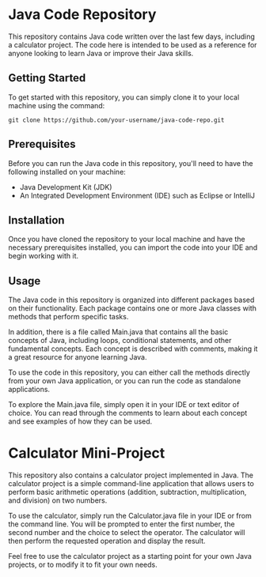 # Java Code Repository
This repository contains Java code written over the last few days, including a calculator project. The code here is intended to be used as a reference for anyone looking to learn Java or improve their Java skills.
## Getting Started
To get started with this repository, you can simply clone it to your local machine using the command:

```git clone https://github.com/your-username/java-code-repo.git```

## Prerequisites

Before you can run the Java code in this repository, you'll need to have the following installed on your machine:

- Java Development Kit (JDK)
- An Integrated Development Environment (IDE) such as Eclipse or IntelliJ

## Installation

Once you have cloned the repository to your local machine and have the necessary prerequisites installed, you can import the code into your IDE and begin working with it.

## Usage

The Java code in this repository is organized into different packages based on their functionality. Each package contains one or more Java classes with methods that perform specific tasks.

In addition, there is a file called Main.java that contains all the basic concepts of Java, including loops, conditional statements, and other fundamental concepts. Each concept is described with comments, making it a great resource for anyone learning Java.

To use the code in this repository, you can either call the methods directly from your own Java application, or you can run the code as standalone applications.

To explore the Main.java file, simply open it in your IDE or text editor of choice. You can read through the comments to learn about each concept and see examples of how they can be used.

# Calculator Mini-Project

This repository also contains a calculator project implemented in Java. The calculator project is a simple command-line application that allows users to perform basic arithmetic operations (addition, subtraction, multiplication, and division) on two numbers.

To use the calculator, simply run the Calculator.java file in your IDE or from the command line. You will be prompted to enter the first number, the second number and the choice to select the operator. The calculator will then perform the requested operation and display the result.

Feel free to use the calculator project as a starting point for your own Java projects, or to modify it to fit your own needs.
